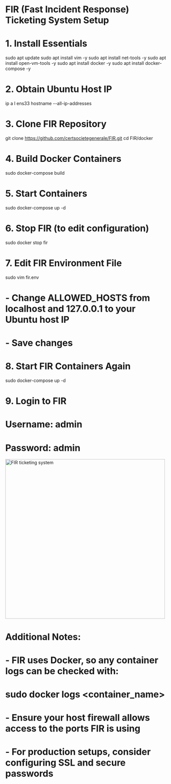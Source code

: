 # FIR (Fast Incident Response) Ticketing System Setup

# 1. Install Essentials
sudo apt update
sudo apt install vim -y
sudo apt install net-tools -y
sudo apt install open-vm-tools -y
sudo apt install docker -y
sudo apt install docker-compose -y

# 2. Obtain Ubuntu Host IP
ip a l ens33
hostname --all-ip-addresses

# 3. Clone FIR Repository
git clone https://github.com/certsocietegenerale/FIR.git
cd FIR/docker

# 4. Build Docker Containers
sudo docker-compose build

# 5. Start Containers
sudo docker-compose up -d

# 6. Stop FIR (to edit configuration)
sudo docker stop fir

# 7. Edit FIR Environment File
sudo vim fir.env
# - Change ALLOWED_HOSTS from localhost and 127.0.0.1 to your Ubuntu host IP
# - Save changes

# 8. Start FIR Containers Again
sudo docker-compose up -d

# 9. Login to FIR
# Username: admin
# Password: admin

<img width="500" height="500" alt="FIR ticketing system" src="https://github.com/user-attachments/assets/5d66fc98-66a8-4ab9-b958-bafd8082bfc7" />


# Additional Notes:
# - FIR uses Docker, so any container logs can be checked with:
#   sudo docker logs <container_name>
# - Ensure your host firewall allows access to the ports FIR is using
# - For production setups, consider configuring SSL and secure passwords
